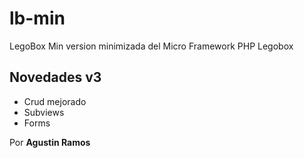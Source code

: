 # lb-min
LegoBox Min version minimizada del Micro Framework PHP Legobox

## Novedades v3
- Crud mejorado
- Subviews
- Forms

<p>Por <b>Agustin Ramos</b></p>